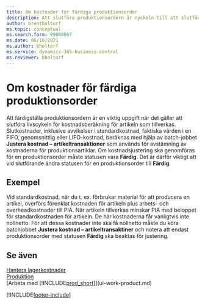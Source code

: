 ```yaml
---
title: Om kostnader för färdiga produktionsorder
description: Att slutföra produktionsordern är nyckeln till att slutföra kostnadslivscykeln för en produktionsartikel. Slutliga kostnader beräknas i batch-jobbet Justera kostnadsartikeltransaktioner.
author: brentholtorf
ms.topic: conceptual
ms.search.form: 99000867
ms.date: 06/16/2021
ms.author: bholtorf
ms.service: dynamics-365-business-central
ms.reviewer: bholtorf
---
```

# <a name="about-finished-production-order-costs"></a>Om kostnader för färdiga produktionsorder

Att färdigställa produktionsordern är en viktig uppgift när det gäller att slutföra livscykeln för kostnadsberäkning för artikeln som tillverkas. Slutkostnader, inklusive avvikelser i standardkostnad, faktiska värden i en FIFO, genomsnittlig eller LIFO-kostnad, beräknas med hjälp av batch-jobbet **Justera kostnad – artikeltransaktioner** som används för avstämning av kostnaderna för produktionsartiklar. Om kostnadsjustering ska genomföras för en produktionsorder måste statusen vara **Färdig**. Det är därför viktigt att vid slutförande ändra statusen för en produktionsorder till **Färdig**.  

## <a name="example"></a>Exempel

Vid standardkostnad, när du t. ex. förbrukar material för att producera en artikel, överförs förenklat kostnaden för artikeln plus arbets- och overheadkostnader till PIA. När artikeln tillverkas minskar PIA med beloppet för standardkostnaden för artikeln. De här kostnaderna får vanligtvis inte nollnetto. För att dessa kostnader inte ska få nollnetto måste du köra batchjobbet **Justera kostnad – artikeltransaktiner** och notera att endast produktionsorder med statusen **Färdig** ska beaktas för justering.  

## <a name="see-also"></a>Se även

[Hantera lagerkostnader](finance-manage-inventory-costs.md)  
[Produktion](production-manage-manufacturing.md)  
[Arbeta med [!INCLUDE[prod_short](includes/prod_short.md)]](ui-work-product.md)


[!INCLUDE[footer-include](includes/footer-banner.md)]

